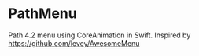PathMenu
========

Path 4.2 menu using CoreAnimation in Swift. Inspired by https://github.com/levey/AwesomeMenu

